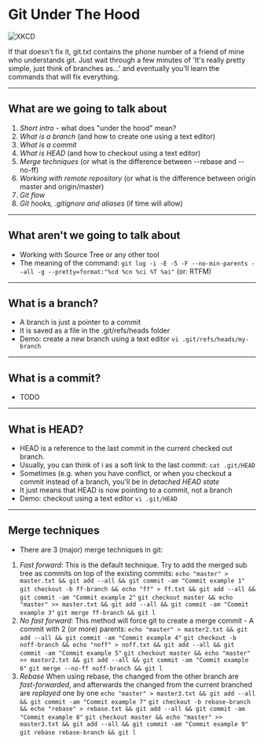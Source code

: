 Git Under The Hood
==================
![XKCD](http://imgs.xkcd.com/comics/git.png)

If that doesn't fix it, git.txt contains the phone number of a friend of mine who understands git. Just wait through a few minutes of 'It's really pretty simple, just think of branches as...' and eventually you'll learn the commands that will fix everything.

---

What are we going to talk about
-------------------------------

1. *Short intro* - what does "under the hood" mean?
1. *What is a branch* (and how to create one using a text editor)
1. *What is a commit*
1. *What is HEAD* (and how to checkout using a text editor)
1. *Merge techniques* (or what is the difference between --rebase and --no-ff)
1. *Working with remote repository* (or what is the difference between origin master and origin/master)
1. *Git flow*
1. *Git hooks, .gitignore and aliases* (if time will allow)

---

What aren't we going to talk about
----------------------------------
* Working with Source Tree or any other tool
* The meaning of the command: `git log -i -E -5 -F --no-min-parents --all -g --pretty=format:"%cd %cn %ci %T %ai"` (or: RTFM)

---

What is a branch?
-----------------

* A branch is just a pointer to a commit
* It is saved as a file in the .git/refs/heads folder
* Demo: create a new branch using a text editor
`vi .git/refs/heads/my-branch`

---


What is a commit?
-----------------
* TODO

---


What is HEAD?
-------------

* HEAD is a reference to the last commit in the current checked out branch.
 * Usually, you can think of i as a soft link to the last commit:
    `cat .git/HEAD`
* Sometimes (e.g. when you have conflict, or when you checkout a commit instead of a branch, you'll be in *detached HEAD state*
 * It just means that HEAD is now pointing to a commit, not a branch
* Demo: checkout using a text editor `vi .git/HEAD`


---


Merge techniques
----------------

* There are 3 (major) merge techniques in git:
 1. *Fast forward*: This is the default technique. Try to add the merged sub tree as commits on top of the existing commits:
    `echo "master" > master.txt && git add --all && git commit -am "Commit example 1"`
    `git checkout -b ff-branch && echo "ff" > ff.txt && git add --all && git commit -am "Commit example 2"`
    `git checkout master && echo "master" >> master.txt && git add --all && git commit -am "Commit example 3"`
    `git merge ff-branch && git l`
 2. *No fast forward*: This method will force git to create a merge commit - A commit with 2 (or more) parents:
    `echo "master" > master2.txt && git add --all && git commit -am "Commit example 4"`
    `git checkout -b noff-branch && echo "noff" > noff.txt && git add --all && git commit -am "Commit example 5"`
    `git checkout master && echo "master" >> master2.txt && git add --all && git commit -am "Commit example 6"`
    `git merge --no-ff noff-branch && git l`
 3. *Rebase* When using rebase, the changed from the other branch are _fast-forwarded_, and afterwards the changed from the current branched are _replayed_ one by one
    `echo "master" > master3.txt && git add --all && git commit -am "Commit example 7"`
    `git checkout -b rebase-branch && echo "rebase" > rebase.txt && git add --all && git commit -am "Commit example 8"`
    `git checkout master && echo "master" >> master3.txt && git add --all && git commit -am "Commit example 9"`
    `git rebase rebase-branch && git l`